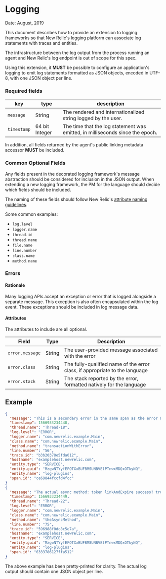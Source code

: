 # Logging

Date: August, 2019


This document describes how to provide an extension to logging frameworks so that New
Relic's logging platform can associate log statements with traces and entities.

The infrastructure between the log output from the process running an agent and New
Relic's log endpoint is out of scope for this spec.

Using this extension, it **MUST** be possible to configure an application's logging to
emit log statements formatted as JSON objects, encoded in UTF-8, with one JSON object per
line.

### Required fields

| key | type | description |
| --- | ---- |----------- |
| `message` | String | The rendered and internationalized string logged by the user. |
| `timestamp` | 64 bit Integer |The time that the log statement was emitted, in milliseconds since the epoch. |

In addition, all fields returned by the agent's public linking metadata accessor
**MUST** be included.

### Common Optional Fields

Any fields present in the decorated logging framework's message abstraction should be
considered for inclusion in the JSON output.  When extending a new logging framework, the
PM for the language should decide which fields should be included.

The naming of these fields should follow New Relic's [attribute naming guidelines](../Guidelines.md#naming-conventions).

Some common examples:
* `log.level`
* `logger.name`
* `thread.id`
* `thread.name`
* `file.name`
* `line.number`
* `class.name`
* `method.name`

### Errors

#### Rationale

Many logging APIs accept an exception or error that is logged alongside a separate message. This exception is also 
often encapsulated within the log event. These exceptions should be included in log message data.

#### Attributes

The attributes to include are all optional.

| **Field** | **Type** | **Description** | 
| --------- | -------- | --------------- |
| `error.message` | String | The user-provided message associated with the error | 
| `error.class` | String | The fully-qualified name of the error class, if appropriate to the language |
| `error.stack` | String | The stack reported by the error, formatted natively for the language |

## Example

```json
{
  "message": "This is a secondary error in the same span as the error message",
  "timestamp": 1566933234440,
  "thread.name": "Thread-18",
  "log.level": "ERROR",
  "logger.name": "com.newrelic.example.Main",
  "class.name": "com.newrelic.example.Main",
  "method.name": "transactionWithError",
  "line.number": "56",
  "trace.id": "b3b20378e5fda012",
  "hostname": "examplehost.newrelic.com",
  "entity.type": "SERVICE",
  "entity.guid": "MzgwNTYyfEFQTXxBUFBMSUNBVElPTnwxMDQxOTkyNQ",
  "entity.name": "log-plugins",
  "span.id": "ce69844fccfd4fcc"
}
{
  "message": "The actual async method: token linkAndExpire success? true",
  "timestamp": 1566933234449,
  "thread.name": "Thread-22",
  "log.level": "ERROR",
  "logger.name": "com.newrelic.example.Main",
  "class.name": "com.newrelic.example.Main",
  "method.name": "theAsyncMethod",
  "line.number": "75",
  "trace.id": "596988f0dc8c5e7a",
  "hostname": "examplehost.newrelic.com",
  "entity.type": "SERVICE",
  "entity.guid": "MzgwNTYyfEFQTXxBUFBMSUNBVElPTnwxMDQxOTkyNQ",
  "entity.name": "log-plugins",
  "span.id": "6333786127ffa512"
}
```

The above example has been pretty-printed for clarity.  The actual log output should
contain one JSON object per line.
